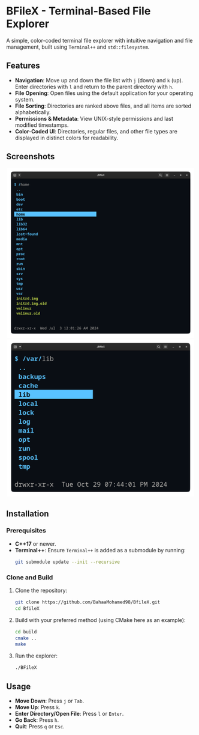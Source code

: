 
# BFileX - Terminal-Based File Explorer

A simple, color-coded terminal file explorer with intuitive navigation and file management, built using `Terminal++` and `std::filesystem`.

## Features
- **Navigation**: Move up and down the file list with `j` (down) and `k` (up). Enter directories with `l` and return to the parent directory with `h`.
- **File Opening**: Open files using the default application for your operating system.
- **File Sorting**: Directories are ranked above files, and all items are sorted alphabetically.
- **Permissions & Metadata**: View UNIX-style permissions and last modified timestamps.
- **Color-Coded UI**: Directories, regular files, and other file types are displayed in distinct colors for readability.

## Screenshots

<p align="center">
    <img src="assets/screenshot1.png" alt="Screenshot 2" width="500"/>
    <img src="assets/screenshot2.png" alt="Screenshot 1" width="500"/>
</p>

## Installation

### Prerequisites
- **C++17** or newer.
- **Terminal++**: Ensure `Terminal++` is added as a submodule by running:
    ```bash
    git submodule update --init --recursive
    ```

### Clone and Build
1. Clone the repository:
    ```bash
    git clone https://github.com/BahaaMohamed98/BfileX.git
    cd BfileX
    ```
2. Build with your preferred method (using CMake here as an example):
    ```bash
    cd build
    cmake ..
    make
    ```

3. Run the explorer:
    ```bash
    ./BFileX
    ```

## Usage
- **Move Down**: Press `j` or `Tab`.
- **Move Up**: Press `k`.
- **Enter Directory/Open File**: Press `l` or `Enter`.
- **Go Back**: Press `h`.
- **Quit**: Press `q` or `Esc`.

